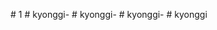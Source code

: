 
#   1  
 #   k y o n g g i -  
 #   k y o n g g i -  
 #   k y o n g g i -  
 #   k y o n g g i  
 